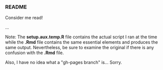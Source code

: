 ### README

Consider me read!

...

Note: The **setup.aux.temp.R** file contains the actual script I ran at
the time while the **.Rmd** file contains the same essential elements and
produces the same output. Nevertheless, be sure to examine the original
if there is any confusion with the **.Rmd** file.  

Also, I have no idea what a "gh-pages branch" is... Sorry.